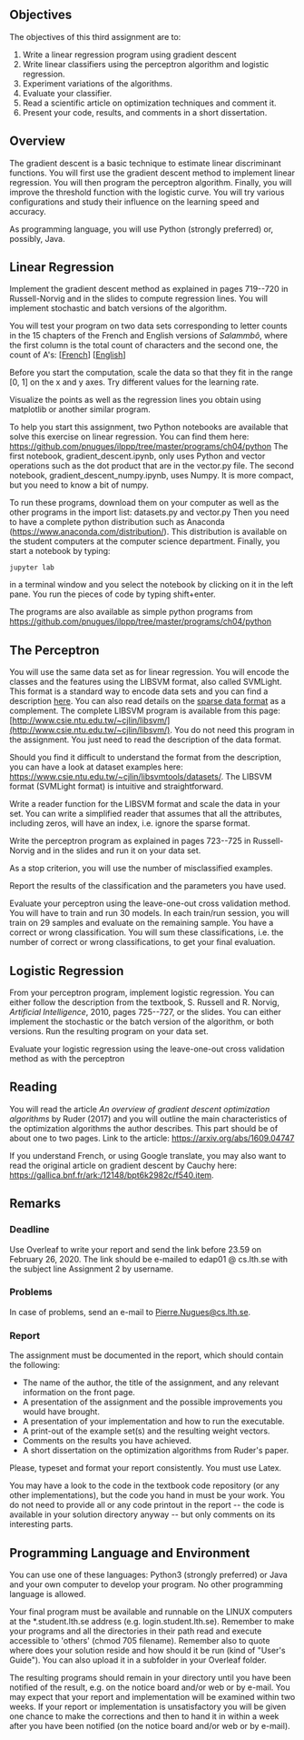 ## Objectives

The objectives of this third assignment are to:

1.  Write a linear regression program using gradient descent
2.  Write linear classifiers using the perceptron algorithm and logistic regression.
3.  Experiment variations of the algorithms.
4.  Evaluate your classifier.
5.  Read a scientific article on optimization techniques and comment it.
5.  Present your code, results, and comments in a short dissertation.

## Overview

The gradient descent is a basic technique to estimate linear discriminant functions. You will first use the gradient descent method to implement linear regression. You will then program the perceptron algorithm. Finally, you will improve the threshold function with the logistic curve. You will try various configurations and study their influence on the learning speed and accuracy.

As programming language, you will use Python (strongly preferred) or, possibly, Java.

## Linear Regression

Implement the gradient descent method as explained in pages 719--720 in Russell-Norvig and in the slides to compute regression lines. You will implement stochastic and batch versions of the algorithm.

You will test your program on two data sets corresponding to letter counts in the 15 chapters of the French and English versions of _Salammbô_, where the first column is the total count of characters and the second one, the count of A's: [[French](https://github.com/pnugues/ilppp/blob/master/programs/ch04/salammbo/salammbo_a_fr.tsv)] [[English](https://github.com/pnugues/ilppp/blob/master/programs/ch04/salammbo/salammbo_a_en.tsv)]

Before you start the computation, scale the data so that they fit in the range [0, 1] on the x and y axes. Try different values for the learning rate.

Visualize the points as well as the regression lines you obtain using matplotlib or another similar program.

To help you start this assignment, two Python notebooks are available that solve this exercise on linear regression. You can find them here: https://github.com/pnugues/ilppp/tree/master/programs/ch04/python
The first notebook, gradient_descent.ipynb, only uses Python and vector operations such as the dot product that are in the vector.py file.
The second notebook, gradient_descent_numpy.ipynb, uses Numpy. It is more compact, but you need to know a bit of numpy.

To run these programs, download them on your computer as well as the other programs in the import list: datasets.py and vector.py
Then you need to have a complete python distribution such as Anaconda (https://www.anaconda.com/distribution/). This distribution is available on the student computers at the computer science department.
Finally, you start a notebook by typing:

`jupyter lab`

in a terminal window and you select the notebook by clicking on it in the left pane.
You run the pieces of code by typing shift+enter.

The programs are also available as simple python programs from
https://github.com/pnugues/ilppp/tree/master/programs/ch04/python

## The Perceptron

You will use the same data set as for linear regression. You will encode the classes and the features using the LIBSVM format, also called SVMLight. This format is a standard way to encode data sets and you can find a description [here](https://github.com/cjlin1/libsvm/blob/master/README). You can also read details on the [sparse data format](http://www.csie.ntu.edu.tw/~cjlin/libsvm/faq.html#/Q3:_Data_preparation) as a complement. The complete LIBSVM program is available from this page: [http://www.csie.ntu.edu.tw/~cjlin/libsvm/](http://www.csie.ntu.edu.tw/~cjlin/libsvm/). You do not need this program in the assignment. You just need to read the description of the data format.

Should you find it difficult to understand the format from the description, you can have a look at dataset examples here: https://www.csie.ntu.edu.tw/~cjlin/libsvmtools/datasets/. The LIBSVM format (SVMLight format) is intuitive and straightforward. 

Write a reader function for the LIBSVM format and scale the data in your set. You can write a simplified reader that assumes that all the attributes, including zeros, will have an index, i.e. ignore the sparse format.

Write the perceptron program as explained in pages 723--725 in Russell-Norvig and in the slides and run it on your data set.

As a stop criterion, you will use the number of misclassified examples.

Report the results of the classification and the parameters you have used.

Evaluate your perceptron using the leave-one-out cross validation method. You will have to train and run 30 models. In each train/run session, you will train on 29 samples and evaluate on the remaining sample. You have a correct or wrong classification. You will sum these classifications, i.e. the number of correct or wrong classifications, to get your final evaluation.

## Logistic Regression

From your perceptron program, implement logistic regression. You can either follow the description from the textbook, S. Russell and R. Norvig, _Artificial Intelligence_, 2010, pages 725--727, or the slides. You can either implement the stochastic or the batch version of the algorithm, or both versions. Run the resulting program on your data set.

Evaluate your logistic regression using the leave-one-out cross validation method as with the perceptron

## Reading
You will read the article *An overview of gradient descent optimization algorithms* by Ruder (2017) and you will outline the main characteristics of the optimization algorithms the author describes. This part should be of about one to two pages. Link to the article: https://arxiv.org/abs/1609.04747

If you understand French, or using Google translate, you may also want to read the original article on gradient descent by Cauchy here:  https://gallica.bnf.fr/ark:/12148/bpt6k2982c/f540.item.
## Remarks

### Deadline

Use Overleaf to write your report and send the link before 23.59 on February 26, 2020\. The link should be e-mailed to edap01 @ cs.lth.se with the subject line Assignment 2 by username.

### Problems

In case of problems, send an e-mail to Pierre.Nugues@cs.lth.se.

### Report

The assignment must be documented in the report, which should contain the following:

*   The name of the author, the title of the assignment, and any relevant information on the front page.
*   A presentation of the assignment and the possible improvements you would have brought.
*   A presentation of your implementation and how to run the executable.
*   A print-out of the example set(s) and the resulting weight vectors.
*   Comments on the results you have achieved.
*   A short dissertation on the optimization algorithms from Ruder's paper.

Please, typeset and format your report consistently. You must use Latex.

You may have a look to the code in the textbook code repository (or any other implementations), but the code you hand in must be your work. You do not need to provide all or any code printout in the report -- the code is available in your solution directory anyway -- but only comments on its interesting parts.

## Programming Language and Environment

You can use one of these languages: Python3 (strongly preferred) or Java and your own computer to develop your program. No other programming language is allowed.

Your final program must be available and runnable on the LINUX computers at the *.student.lth.se address (e.g. login.student.lth.se). Remember to make your programs and all the directories in their path read and execute accessible to 'others' (chmod 705 filename). Remember also to quote where does your solution reside and how should it be run (kind of "User's Guide"). You can also upload it in a subfolder in your Overleaf folder.

The resulting programs should remain in your directory until you have been notified of the result, e.g. on the notice board and/or web or by e-mail. You may expect that your report and implementation will be examined within two weeks. If your report or implementation is unsatisfactory you will be given one chance to make the corrections and then to hand it in within a week after you have been notified (on the notice board and/or web or by e-mail).
